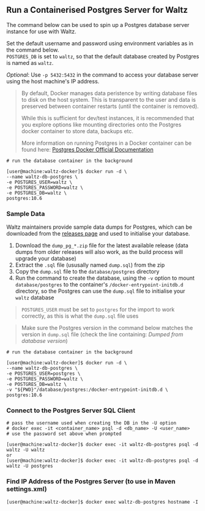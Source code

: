 ## Run a Containerised Postgres Server for Waltz 

The command below can be used to spin up a Postgres database server instance for use with Waltz.  

Set the default username and password using environment variables as in the command below.  
`POSTGRES_DB` is set to `waltz`, so that the default database created by Postgres is named as `waltz`.

_Optional_: Use `-p 5432:5432` in the command to access your database server using the host machine's IP address.

> By default, Docker manages data peristence by writing database files to disk on the host system. This is transparent to the user and data is preserved between container restarts (until the container is removed).  
>
> While this is sufficient for dev/test instances, it is recommended that you explore options like mounting directories onto the Postgres docker container to store data, backups etc.
>
> More information on running Postgres in a Docker container can be found here: [Postgres Docker Official Documentation](https://hub.docker.com/_/postgres)

```console
# run the database container in the background

[user@machine:waltz-docker]$ docker run -d \
--name waltz-db-postgres \
-e POSTGRES_USER=waltz \
-e POSTGRES_PASSWORD=waltz \
-e POSTGRES_DB=waltz \
postgres:10.6
```

### Sample Data
Waltz maintainers provide sample data dumps for Postgres, which can be downloaded from the [releases page](https://github.com/finos/waltz/releases) and used to initialise your database.

1. Download the `dump_pg_*.zip` file for the latest available release (data dumps from older releases will also work, as the build process will upgrade your database)
2. Extract the `.sql` file (ususally named `dump.sql`) from the zip
3. Copy the `dump.sql` file to the `database/postgres` directory
4. Run the command to create the database, using the `-v` option to mount `database/postgres` to the container's `/docker-entrypoint-initdb.d` directory, so the Postgres can use the `dump.sql` file to initialise your `waltz` database

> `POSTGRES_USER` must be set to `postgres` for the import to work correctly, as this is what the `dump.sql` file uses

> Make sure the Postgres version in the command below matches the version in `dump.sql` file (check the line containing: _Dumped from database version_)

```console
# run the database container in the background

[user@machine:waltz-docker]$ docker run -d \
--name waltz-db-postgres \
-e POSTGRES_USER=postgres \
-e POSTGRES_PASSWORD=waltz \
-e POSTGRES_DB=waltz \
-v "${PWD}"/database/postgres:/docker-entrypoint-initdb.d \
postgres:10.6
```

### Connect to the Postgres Server SQL Client
```console
# pass the username used when creating the DB in the -U option
# docker exec -it <container_name> psql -d <db_name> -U <user_name>
# use the password set above when prompted

[user@machine:waltz-docker]$ docker exec -it waltz-db-postgres psql -d waltz -U waltz
or
[user@machine:waltz-docker]$ docker exec -it waltz-db-postgres psql -d waltz -U postgres
```

### Find IP Address of the Postgres Server (to use in Maven settings.xml)
```console
[user@machine:waltz-docker]$ docker exec waltz-db-postgres hostname -I
```